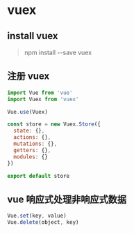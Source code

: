 # vuex

## install vuex

> npm install --save vuex

## 注册 vuex

```javascript
import Vue from 'vue'
import Vuex from 'vuex'

Vue.use(Vuex)

const store = new Vuex.Store({
  state: {},
  actions: {},
  mutations: {},
  getters: {},
  modules: {}
})

export default store
```

## vue 响应式处理非响应式数据

```javascript
Vue.set(key, value)
Vue.delete(object, key)
```
